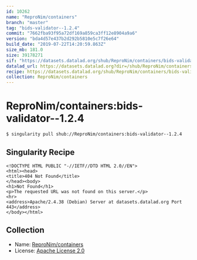 ```yaml
---
id: 10262
name: "ReproNim/containers"
branch: "master"
tag: "bids-validator--1.2.4"
commit: "7662fba93f95a72df169a859ca3ff12e8904a9a6"
version: "bda4d57e437b2d292b5810e5c7f26e64"
build_date: "2019-07-22T14:20:59.863Z"
size_mb: 181.0
size: 39178271
sif: "https://datasets.datalad.org/shub/ReproNim/containers/bids-validator--1.2.4/2019-07-22-7662fba9-bda4d57e/bda4d57e437b2d292b5810e5c7f26e64.sif"
datalad_url: https://datasets.datalad.org?dir=/shub/ReproNim/containers/bids-validator--1.2.4/2019-07-22-7662fba9-bda4d57e/
recipe: https://datasets.datalad.org/shub/ReproNim/containers/bids-validator--1.2.4/2019-07-22-7662fba9-bda4d57e/Singularity
collection: ReproNim/containers
---
```


# ReproNim/containers:bids-validator--1.2.4

```bash
$ singularity pull shub://ReproNim/containers:bids-validator--1.2.4
```

## Singularity Recipe

```singularity
<!DOCTYPE HTML PUBLIC "-//IETF//DTD HTML 2.0//EN">
<html><head>
<title>404 Not Found</title>
</head><body>
<h1>Not Found</h1>
<p>The requested URL was not found on this server.</p>
<hr>
<address>Apache/2.4.38 (Debian) Server at datasets.datalad.org Port 443</address>
</body></html>
```

## Collection

 - Name: [ReproNim/containers](https://github.com/ReproNim/containers)
 - License: [Apache License 2.0](https://api.github.com/licenses/apache-2.0)

